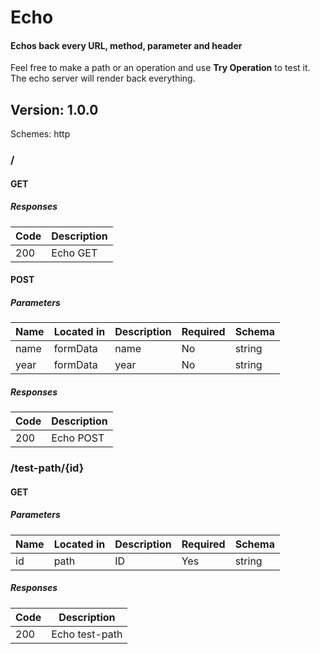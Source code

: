 # Echo
#### Echos back every URL, method, parameter and header
Feel free to make a path or an operation and use **Try Operation** to test it. The echo server will
render back everything.

## Version: 1.0.0

Schemes: http

### /

#### GET
##### Responses

| Code | Description |
| ---- | ----------- |
| 200 | Echo GET |

#### POST
##### Parameters

| Name | Located in | Description | Required | Schema |
| ---- | ---------- | ----------- | -------- | ------ |
| name | formData | name | No | string |
| year | formData | year | No | string |

##### Responses

| Code | Description |
| ---- | ----------- |
| 200 | Echo POST |

### /test-path/{id}

#### GET
##### Parameters

| Name | Located in | Description | Required | Schema |
| ---- | ---------- | ----------- | -------- | ------ |
| id | path | ID | Yes | string |

##### Responses

| Code | Description |
| ---- | ----------- |
| 200 | Echo test-path |

